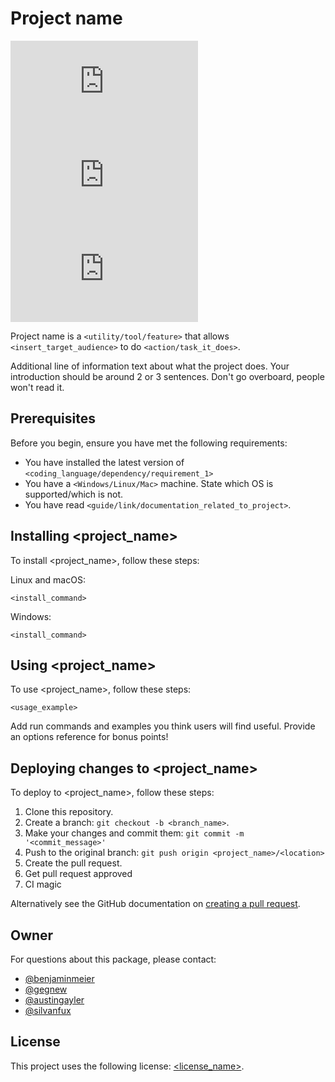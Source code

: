 # Project name

<!--- These are examples. See https://shields.io for others or to customize this set of shields. In the future, this should include CI status and monitoring --->
![Github version](https://img.shields.io/github/v/tag/wyssenreichenbach/README-template.md)
![GitHub repo size](https://img.shields.io/github/repo-size/wyssenreichenbach/README-template.md)
![GitHub contributors](https://img.shields.io/github/contributors/wyssenreichenbach/README-template.md)

Project name is a `<utility/tool/feature>` that allows `<insert_target_audience>` to do `<action/task_it_does>`.

Additional line of information text about what the project does. Your introduction should be around 2 or 3 sentences. Don't go overboard, people won't read it.

## Prerequisites

Before you begin, ensure you have met the following requirements:
<!--- These are just example requirements. Add, duplicate or remove as required --->
* You have installed the latest version of `<coding_language/dependency/requirement_1>`
* You have a `<Windows/Linux/Mac>` machine. State which OS is supported/which is not.
* You have read `<guide/link/documentation_related_to_project>`.

## Installing <project_name>

To install <project_name>, follow these steps:

Linux and macOS:
```
<install_command>
```

Windows:
```
<install_command>
```
## Using <project_name>

To use <project_name>, follow these steps:

```
<usage_example>
```

Add run commands and examples you think users will find useful. Provide an options reference for bonus points!

## Deploying changes to <project_name>
<!--- If your README is long or you have some specific process or steps you want contributors to follow, consider creating a separate CONTRIBUTING.md file--->
To deploy to <project_name>, follow these steps:

1. Clone this repository.
2. Create a branch: `git checkout -b <branch_name>`.
3. Make your changes and commit them: `git commit -m '<commit_message>'`
4. Push to the original branch: `git push origin <project_name>/<location>`
5. Create the pull request.
6. Get pull request approved
7. CI magic

Alternatively see the GitHub documentation on [creating a pull request](https://help.github.com/en/github/collaborating-with-issues-and-pull-requests/creating-a-pull-request).

## Owner

For questions about this package, please contact:
<!--- Choose a person/people who have worked on this package --->
* [@benjaminmeier](https://github.com/benjaminmeier)
* [@gegnew](https://github.com/gegnew)
* [@austingayler](https://github.com/austingayler)
* [@silvanfux](https://github.com/silvanfux)

## License
<!--- This is probably UNLICENSED. If this is a public repo, see https://choosealicense.com/--->

This project uses the following license: [<license_name>](<link>).
